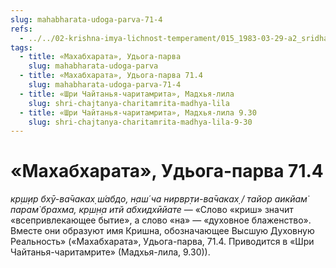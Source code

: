 ```yaml
---
slug: mahabharata-udoga-parva-71-4
refs:
  - ../../02-krishna-imya-lichnost-temperament/015_1983-03-29-a2_sridharmj_obyasnenie_imeni_krish-na.md
tags:
  - title: «Махабхарата», Удьога-парва
    slug: mahabharata-udoga-parva
  - title: «Махабхарата», Удьога-парва 71.4
    slug: mahabharata-udoga-parva-71-4
  - title: «Шри Чайтанья-чаритамрита», Мадхья-лила
    slug: shri-chajtanya-charitamrita-madhya-lila
  - title: «Шри Чайтанья-чаритамрита», Мадхья-лила 9.30
    slug: shri-chajtanya-charitamrita-madhya-lila-9-30
---
```


# «Махабхарата», Удьога-парва 71.4

*кр̣ш̣ир бхӯ-ва̄чаках̣ ш́абдо, н̣аш́ ча нирвр̣ти-ва̄чаках̣ / тайор аикйам̇ парам̇ брахма, кр̣ш̣н̣а итй абхидхӣйате* — «Слово «криш» значит «всепривлекающее бытие», а слово «на» — «духовное блаженство». Вместе они образуют имя Кришна, обозначающее Высшую Духовную Реальность» («Махабхарата», Удьога-парва, 71.4. Приводится в «Шри Чайтанья-чаритамрите» (Мадхья-лила, 9.30)).
